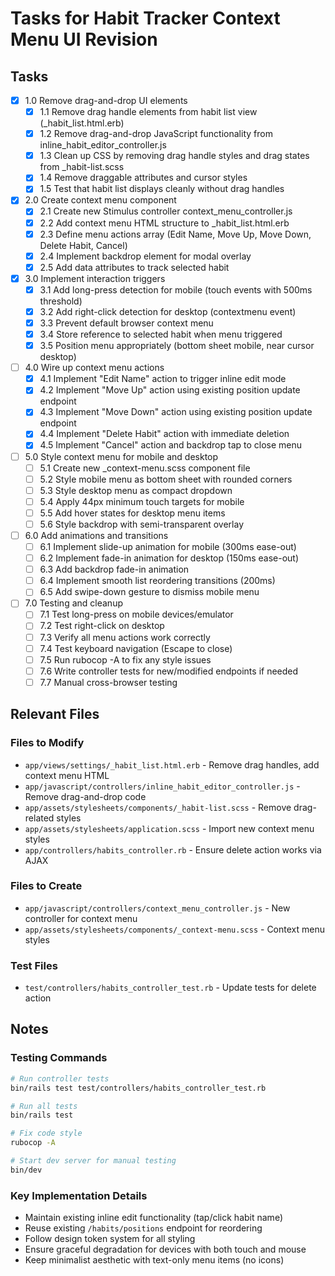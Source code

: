 # Tasks for Habit Tracker Context Menu UI Revision

## Tasks

- [x] 1.0 Remove drag-and-drop UI elements
  - [x] 1.1 Remove drag handle elements from habit list view (_habit_list.html.erb)
  - [x] 1.2 Remove drag-and-drop JavaScript functionality from inline_habit_editor_controller.js
  - [x] 1.3 Clean up CSS by removing drag handle styles and drag states from _habit-list.scss
  - [x] 1.4 Remove draggable attributes and cursor styles
  - [x] 1.5 Test that habit list displays cleanly without drag handles
  
- [x] 2.0 Create context menu component
  - [x] 2.1 Create new Stimulus controller context_menu_controller.js
  - [x] 2.2 Add context menu HTML structure to _habit_list.html.erb
  - [x] 2.3 Define menu actions array (Edit Name, Move Up, Move Down, Delete Habit, Cancel)
  - [x] 2.4 Implement backdrop element for modal overlay
  - [x] 2.5 Add data attributes to track selected habit
  
- [x] 3.0 Implement interaction triggers
  - [x] 3.1 Add long-press detection for mobile (touch events with 500ms threshold)
  - [x] 3.2 Add right-click detection for desktop (contextmenu event)
  - [x] 3.3 Prevent default browser context menu
  - [x] 3.4 Store reference to selected habit when menu triggered
  - [x] 3.5 Position menu appropriately (bottom sheet mobile, near cursor desktop)
  
- [ ] 4.0 Wire up context menu actions
  - [x] 4.1 Implement "Edit Name" action to trigger inline edit mode
  - [x] 4.2 Implement "Move Up" action using existing position update endpoint
  - [x] 4.3 Implement "Move Down" action using existing position update endpoint  
  - [x] 4.4 Implement "Delete Habit" action with immediate deletion
  - [x] 4.5 Implement "Cancel" action and backdrop tap to close menu
  
- [ ] 5.0 Style context menu for mobile and desktop
  - [ ] 5.1 Create new _context-menu.scss component file
  - [ ] 5.2 Style mobile menu as bottom sheet with rounded corners
  - [ ] 5.3 Style desktop menu as compact dropdown
  - [ ] 5.4 Apply 44px minimum touch targets for mobile
  - [ ] 5.5 Add hover states for desktop menu items
  - [ ] 5.6 Style backdrop with semi-transparent overlay
  
- [ ] 6.0 Add animations and transitions
  - [ ] 6.1 Implement slide-up animation for mobile (300ms ease-out)
  - [ ] 6.2 Implement fade-in animation for desktop (150ms ease-out)
  - [ ] 6.3 Add backdrop fade-in animation
  - [ ] 6.4 Implement smooth list reordering transitions (200ms)
  - [ ] 6.5 Add swipe-down gesture to dismiss mobile menu
  
- [ ] 7.0 Testing and cleanup
  - [ ] 7.1 Test long-press on mobile devices/emulator
  - [ ] 7.2 Test right-click on desktop
  - [ ] 7.3 Verify all menu actions work correctly
  - [ ] 7.4 Test keyboard navigation (Escape to close)
  - [ ] 7.5 Run rubocop -A to fix any style issues
  - [ ] 7.6 Write controller tests for new/modified endpoints if needed
  - [ ] 7.7 Manual cross-browser testing

## Relevant Files

### Files to Modify
- `app/views/settings/_habit_list.html.erb` - Remove drag handles, add context menu HTML
- `app/javascript/controllers/inline_habit_editor_controller.js` - Remove drag-and-drop code
- `app/assets/stylesheets/components/_habit-list.scss` - Remove drag-related styles
- `app/assets/stylesheets/application.scss` - Import new context menu styles
- `app/controllers/habits_controller.rb` - Ensure delete action works via AJAX

### Files to Create  
- `app/javascript/controllers/context_menu_controller.js` - New controller for context menu
- `app/assets/stylesheets/components/_context-menu.scss` - Context menu styles

### Test Files
- `test/controllers/habits_controller_test.rb` - Update tests for delete action

## Notes

### Testing Commands
```bash
# Run controller tests
bin/rails test test/controllers/habits_controller_test.rb

# Run all tests
bin/rails test

# Fix code style
rubocop -A

# Start dev server for manual testing
bin/dev
```

### Key Implementation Details
- Maintain existing inline edit functionality (tap/click habit name)
- Reuse existing `/habits/positions` endpoint for reordering
- Follow design token system for all styling
- Ensure graceful degradation for devices with both touch and mouse
- Keep minimalist aesthetic with text-only menu items (no icons)